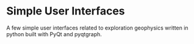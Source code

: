 # Simple User Interfaces
A few simple user interfaces related to exploration geophysics written in python built with PyQt and pyqtgraph.

